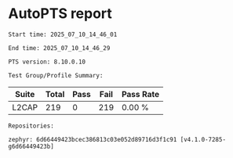 # AutoPTS report

    Start time: 2025_07_10_14_46_01

    End time: 2025_07_10_14_46_29

    PTS version: 8.10.0.10

    Test Group/Profile Summary: 
|  Suite  | Total | Pass | Fail | Pass Rate|
|---------|-------|------|------|----------|
|L2CAP    |219    |0     |219   |   0.00 % |

    Repositories:

	zephyr: 6d66449423bcec386813c03e052d89716d3f1c91 [v4.1.0-7285-g6d66449423b]
